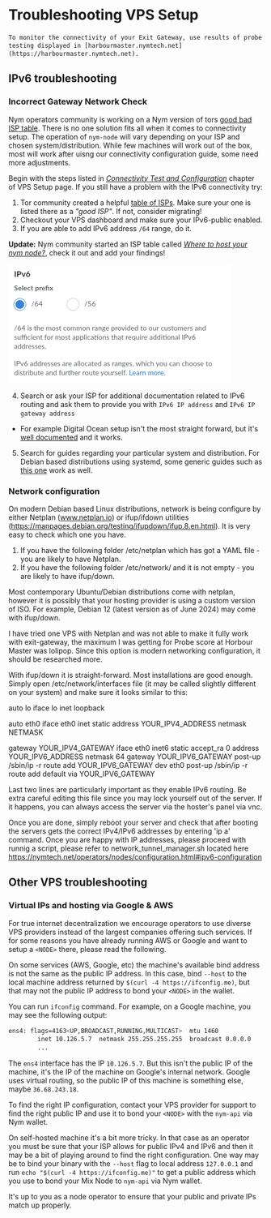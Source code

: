 # Troubleshooting VPS Setup

```admonish info
To monitor the connectivity of your Exit Gateway, use results of probe testing displayed in [harbourmaster.nymtech.net](https://harbourmaster.nymtech.net).
```

## IPv6 troubleshooting

### Incorrect Gateway Network Check

Nym operators community is working on a Nym version of tors [good bad ISP table](https://community.torproject.org/relay/community-resources/good-bad-isps/). There is no one solution fits all when it comes to connectivity setup. The operation of `nym-node` will vary depending on your ISP and chosen system/distribution.  While few machines will work out of the box, most will work after uisng our connectivity configuration guide, some need more adjustments.

Begin with the steps listed in [*Connectivity Test and Configuration*](../nodes/vps-setup.md#connectivity-test-and-configuration) chapter of VPS Setup page. If you still have a problem with the IPv6 connectivity try:

1. Tor community created a helpful [table of ISPs](https://community.torproject.org/relay/community-resources/good-bad-isps/). Make sure your one is listed there as a *"good ISP"*. If not, consider migrating!
2. Checkout your VPS dashboard and make sure your IPv6-public enabled.
3. If you are able to add IPv6 address `/64` range, do it.

**Update:** Nym community started an ISP table called [*Where to host your nym node?*](../legal/isp-list.md), check it out and add your findings!

![](../images/ipv6_64.png)

4. Search or ask your ISP for additional documentation related to IPv6 routing and ask them to provide you with `IPv6 IP address` and `IPv6 IP gateway address`
- For example Digital Ocean setup isn't the most straight forward, but it's [well documented](https://docs.digitalocean.com/products/networking/ipv6/how-to/enable/#on-existing-droplets) and it works.

5. Search for guides regarding your particular system and distribution. For Debian based distributions using systemd, some generic guides such as [this one](https://cloudzy.com/blog/configure-ipv6-on-ubuntu/) work as well.

### Network configuration

On modern Debian based Linux distributions, network is being configure by either Netplan (www.netplan.io) or ifup/ifdown utilities (https://manpages.debian.org/testing/ifupdown/ifup.8.en.html). It is very easy to check which one you have.

1. If you have the following folder /etc/netplan which has got a YAML file - you are likely to have Netplan.
2. If you have the following folder /etc/network/ and it is not empty - you are likely to have ifup/down.

Most contemporary Ubuntu/Debian distributions come with netplan, however it is possibly that your hosting provider is using a custom version of ISO. For example, Debian 12 (latest version as of June 2024) may come with ifup/down.

I have tried one VPS with Netplan and was not able to make it fully work with exit-gateway, the maximum I was getting for Probe score at Horbour Master was lolipop. Since this option is modern networking configuration, it should be researched more.

With ifup/down it is straight-forward. Most installations are good enough. Simply open /etc/network/interfaces file (it may be called slightly different on your system) and make sure it looks similar to this:

auto lo
iface lo inet loopback

auto eth0
iface eth0 inet static
address YOUR_IPV4_ADDRESS
netmask NETMASK

gateway YOUR_IPV4_GATEWAY
iface eth0 inet6 static
        accept_ra 0
        address YOUR_IPV6_ADDRESS
        netmask 64
        gateway YOUR_IPV6_GATEWAY
post-up /sbin/ip -r route add YOUR_IPV6_GATEWAY dev eth0
post-up /sbin/ip -r route add default via YOUR_IPV6_GATEWAY

Last two lines are particularly important as they enable IPv6 routing. Be extra careful editing this file since you may lock yourself out of the server. If it happens, you can always access the server via the hoster's panel via vnc.

Once you are done, simply reboot your server and check that after booting the servers gets the correct IPv4/IPv6 addresses by entering 'ip a' command. Once you are happy with IP addresses, please proceed with runnig a script, please refer to network_tunnel_manager.sh located here https://nymtech.net/operators/nodes/configuration.html#ipv6-configuration

## Other VPS troubleshooting

### Virtual IPs and hosting via Google & AWS

For true internet decentralization we encourage operators to use diverse VPS providers instead of the largest companies offering such services. If for some reasons you have already running AWS or Google and want to setup a `<NODE>` there, please read the following.

On some services (AWS, Google, etc) the machine's available bind address is not the same as the public IP address. In this case, bind `--host` to the local machine address returned by `$(curl -4 https://ifconfig.me)`, but that may not the public IP address to bond your `<NODE>` in the wallet.

You can run `ifconfig` command. For example, on a Google machine, you may see the following output:

```sh
ens4: flags=4163<UP,BROADCAST,RUNNING,MULTICAST>  mtu 1460
        inet 10.126.5.7  netmask 255.255.255.255  broadcast 0.0.0.0
        ...
```

The `ens4` interface has the IP `10.126.5.7`. But this isn't the public IP of the machine, it's the IP of the machine on Google's internal network. Google uses virtual routing, so the public IP of this machine is something else, maybe `36.68.243.18`.

To find the right IP configuration, contact your VPS provider for support to find the right public IP and use it to bond your `<NODE>` with the `nym-api` via Nym wallet.

On self-hosted machine it's a bit more tricky. In that case as an operator you must be sure that your ISP allows for public IPv4 and IPv6 and then it may be a bit of playing around to find the right configuration. One way may be to bind your binary with the `--host` flag to local address `127.0.0.1` and run `echo "$(curl -4 https://ifconfig.me)"` to get a public address which you use to bond your Mix Node to `nym-api` via Nym wallet.

It's up to you as a node operator to ensure that your public and private IPs match up properly.
